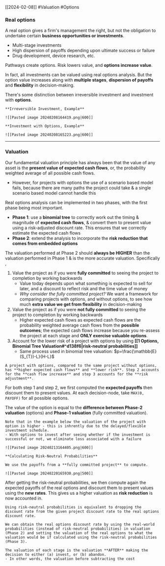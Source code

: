 [[2024-02-08]] #Valuation #Options 

### Real options
A real option gives a firm's management the right, but not the obligation to undertake certain **business opportunities or investments**.
- Multi-stage investments 
- High dispersion of payoffs depending upon ultimate success or failure
- Drug development, device research, etc.

Pathways create options. Risk lowers value, and **options increase value**.

In fact, all investments can be valued using real options analysis. But the option value increases along with **multiple stages**, **dispersion of payoffs** and **flexibility** in decision-making.

There's some distinction between irreversible investment and investment with **options**.

```ad-example
**Irreversible Investment, Example** 

![[Pasted image 20240208164419.png|600]]
```

```ad-example
**Investment with Options, Example**

![[Pasted image 20240208165223.png|600]]
```

---
### Valuation
Our fundamental valuation principle has always been that the value of any asset is the **present value of expected cash flows**, or, the probability weighted average of all possible cash flows.
- However, for projects with options the use of a scenario based model fails, because there are many paths the project could take & a single scenario based model cannot handle this

Real options analysis can be implemented in two phases, with the first phase being most important.  
- **Phase 1**: use a **binomial tree** to correctly work out the timing & magnitude of **expected cash flows**, & convert them to present value using a risk-adjusted discount rate. This ensures that we correctly estimate the expected cash flows
- **Phase 2**: extend the analysis to incorporate the **risk reduction that comes from embedded options** 

The valuation performed at Phase 2 should **always be HIGHER** than the valuation performed in Phase 1 & is the more accurate valuation. Specifically ,
1. Value the project as if you were **fully committed** to seeing the project to completion by working backwards  
	-  Value today depends upon what something is expected to sell for later, and a discount to reflect risk and the time value of money  
	- *Why consider the fully committed project?* We want a framework for comparing projects with options, and without options, to see how much **extra value we get from flexibility** in decision-making  
2. Value the project as if you were **not fully committed** to seeing the project to completion by working backwards  
	- Higher expected cash flows as expected cash flows are the probability weighted average cash flows from the **possible outcomes**; the expected cash flows increase because you re-assess the project at each stage and **ONLY exercise valuable options**. 
3. Account for the lower risk of a project with options by using **[[1 Options, Binomial Tree Valuation#^d138f6|risk-neutral probabilities]]**
	- Same process used in binomial tree valuation: $p=\frac{\mathbb{E}(S_{T})-L}{H-L}$

```ad-note
A project with options, compared to the same project without options, has **higher expected cash flows** and **lower risk**. Step 2 accounts for the **cash flow increase** and step 3 accounts for the **risk adjustment**.
```

For both step 1 and step 2, we first computed the **expected payoffs** then discount them to present values. At each decision-node, take `MAX(0, PAYOFF)` for all possible options.

The value of the option is equal to the **difference between Phase-2 valuation** (options) and **Phase-1 valuation** (fully committed valuation).

```ad-example
Note that in the example below the valuation of the project with option is higher - this is inhrently due to the delayed/flexible investment schedule.
- With options to invest after seeing whether if the investment is successful or not, we eliminate loss associated with a failure

![[Pasted image 20240213164405.png|600]]
```


```ad-example
**Calculating Risk-Neutral Probabilities**

We use the payoffs from a **fully committed project** to compute.

![[Pasted image 20240220165930.png|500]]
```

After getting the risk-neutral probabilities, we then compute again the expected payoffs of the real options and discount them to present values using the **new rates**. This gives us a higher valuation as **risk reduction** is now accounted in. 

```ad-note
Using risk-neutral probabilities is equivalent to dropping the discount rate from the given project discount rate to the real options discount rate. 

We can obtain the real options discount rate by using the real-world probabilities (instead of risk-neutral probabilities) in valuation (Phase 2) and setting the valuation of the real options to what the valuation would be if calculated using the risk-neutral probabilities (Phase 3).
```

```ad-important
The valuation of each stage is the valuation **AFTER** making the decision to either (a) invest, or (b) abandon.
- In other words, the valuation before subtracting the cost
```
